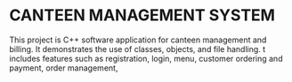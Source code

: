 # CANTEEN MANAGEMENT SYSTEM
This project is C++ software application for canteen management and billing. It demonstrates the use of classes, objects, and file handling.  t includes features such as registration,  login, menu, customer ordering and payment,  order management,
